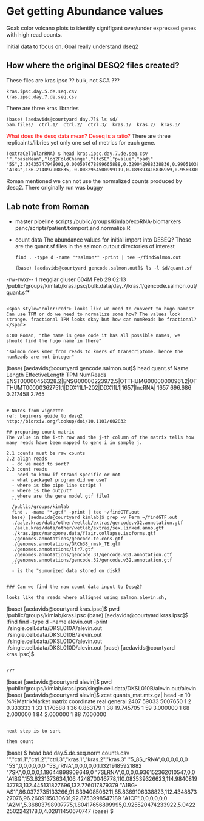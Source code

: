 # Get getting Abundance values
Goal: color volcano plots to identify signifigant over/under expressed genes with high read counts. 

initial data to focus on. Goal really understand dseq2

## How where the original DESQ2 files created?

These files are kras ipsc ?? bulk, not SCA ??? 
```
kras.ipsc.day.5.de.seq.csv 
kras.ipsc.day.7.de.seq.csv
```

There are three kras libraries
```
(base) [aedavids@courtyard day.7]$ ls $d/
bam.files/  ctrl.1/  ctrl.2/  ctrl.3/  kras.1/  kras.2/  kras.3/
```

<span style="color:red"> What does the desq data mean? Deseq is a ratio? </span> 
There are three replicaints/libries yet only one set of metrics for each gene. 

```
(extraCellularRNA) $ head kras.ipsc.day.7.de.seq.csv
"","baseMean","log2FoldChange","lfcSE","pvalue","padj"
"5S",3.03435747948001,0.000507678899665888,0.329042988338836,0.990510389964409,NA
"A1BG",136.214097908835,-0.0082954500999119,0.189893416836959,0.956030632440566,0.980079512557846
```

Roman mentioned we can not use the  normalized counts produced by desq2. There originally run was buggy

## Lab note from Roman
- master pipeline scripts 
  /public/groups/kimlab/exoRNA-biomarkers panc/scripts/patient.tximport.and.normalize.R
  
- count data 
  The abundance values for initial import into DESEQ? Those are the quant.sf files in the salmon output directories of interest
  ```
  find . -type d -name "*salmon*" -print | tee ~/findSalmon.out
  ```
  
  ```
  (base) [aedavids@courtyard gencode.salmon.out]$ ls -l $d/quant.sf
-rw-rwxr-- 1 rreggiar giuser 604M Feb 29 02:13 /public/groups/kimlab/kras.ipsc/bulk.data/day.7/kras.1/gencode.salmon.out/quant.sf*
  ```
  
  <span style="color:red"> looks like we need to convert to hugo names? Can use TPM or do we need to normalize some how? The values look strange. fractional TPM looks okay but how can numReads be fractional?</span>
  
  4:00 Roman, "the name is gene code it has all possible names, we should find the hugo name in there" 
  
  "salmon does kmer from reads to kmers of transcriptome. hence the numReads are not integer"

  ```
  (base) [aedavids@courtyard gencode.salmon.out]$ head quant.sf 
  Name	Length	EffectiveLength	TPM	NumReads
  ENST00000456328.2|ENSG00000223972.5|OTTHUMG00000000961.2|OTTHUMT00000362751.1|DDX11L1-202|DDX11L1|1657|lncRNA|	1657	696.686	0.217458	2.765
  ```
  
# Notes from vignette
ref: beginers guide to desq2 http://biorxiv.org/lookup/doi/10.1101/002832

## preparing count matrix
The value in the i-th row and the j-th column of the matrix tells how many reads have been mapped to gene i in sample j.

2.1 counts must be raw counts
2.2 align reads
    - do we need to sort?
2.3 count reads
    - need to konw if strand specific or not
    - what package? program did we use?
    - where is the pipe line script ?
    - where is the output?
    - where are the gene model gtf file?
    ```
    /public/groups/kimlab
    find . -name "*.gtf" -print | tee ~/findGTF.out
    base) [aedavids@courtyard kimlab]$ grep -v Perm ~/findGTF.out
    ./aale.kras/data/other/wetlab/extras/gencode.v32.annotation.gtf
    ./aale.kras/data/other/wetlab/extras/sex.linked.anno.gtf
    ./kras.ipsc/nanopore.data/flair.collapse.isoforms.gtf
    ./genomes.annotations/gencode.te.cons.gtf
    ./genomes.annotations/GRCh38_rmsk_TE.gtf
    ./genomes.annotations/ltr7.gtf
    ./genomes.annotations/gencode.31/gencode.v31.annotation.gtf
    ./genomes.annotations/gencode.32/gencode.v32.annotation.gtf
    ```
    - is the "sumurized data stored on disk?
    
    
### Can we find the raw count data input to Desq2?

looks like the reads where alligned using salmon.alevin.sh, 

```
(base) [aedavids@courtyard kras.ipsc]$ pwd
/public/groups/kimlab/kras.ipsc
(base) [aedavids@courtyard kras.ipsc]$ !find
find -type d  -name alevin.out -print
./single.cell.data/DKSL010A/alevin.out
./single.cell.data/DKSL010B/alevin.out
./single.cell.data/DKSL010C/alevin.out
./single.cell.data/DKSL010D/alevin.out
(base) [aedavids@courtyard kras.ipsc]$
```

???
```
(base) [aedavids@courtyard alevin]$ pwd
/public/groups/kimlab/kras.ipsc/single.cell.data/DKSL010B/alevin.out/alevin
(base) [aedavids@courtyard alevin]$ zcat quants_mat.mtx.gz| head -n 10
%%MatrixMarket	matrix	coordinate	real	general
2407	59033	5007650
1	2	0.333333
1	33	1.170588
1	36	0.863179
1	38	19.745705
1	59	3.000000
1	68	2.000000
1	84	2.000000
1	88	7.000000
```

next step is to sort

then count 

```
(base) $ head bad.day.5.de.seq.norm.counts.csv 
"","ctrl.1","ctrl.2","ctrl.3","kras.1","kras.2","kras.3"
"5_8S_rRNA",0,0,0,0,0,0
"5S",0,0,0,0,0,0
"5S_rRNA",0,0,0,0,0,1.13219185921882
"7SK",0,0,0,0,1.18644898909649,0
"7SLRNA",0,0,0,0.936152362010547,0,0
"A1BG",153.6231373634,106.424870046778,110.083539326623,114.984081937783,132.445131827696,132.776017879379
"A1BG-AS1",86.0372735133266,91.839408506211,85.8369106338823,112.434887327076,96.2609115030601,92.8753998547189
"A1CF",0,0,0,0,0,0
"A2M",5.36803798907775,1.80417656899995,0.925520474233922,5.04222502242178,0,4.02811450670747
(base) $ 

```
